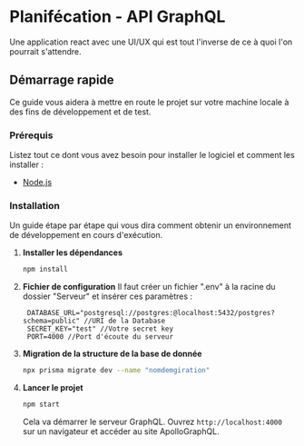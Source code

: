 # Planifécation - API GraphQL

Une application react avec une UI/UX qui est tout l'inverse de ce à quoi l'on pourrait s'attendre.

## Démarrage rapide

Ce guide vous aidera à mettre en route le projet sur votre machine locale à des fins de développement et de test.

### Prérequis

Listez tout ce dont vous avez besoin pour installer le logiciel et comment les installer :

- [Node.js](https://nodejs.org/)

### Installation

Un guide étape par étape qui vous dira comment obtenir un environnement de développement en cours d'exécution.

1. **Installer les dépendances**

   ```bash
   npm install
   ```

2. **Fichier de configuration**
   Il faut créer un fichier ".env" à la racine du dossier "Serveur" et insérer ces paramètres :
   ```
    DATABASE_URL="postgresql://postgres:@localhost:5432/postgres?schema=public" //URI de la Database
    SECRET_KEY="test" //Votre secret key
    PORT=4000 //Port d'écoute du serveur
   ```

3. **Migration de la structure de la base de donnée**
    ```bash
   npx prisma migrate dev --name "nomdemgiration"
   ```
   
4. **Lancer le projet**

   ```bash
   npm start
   ```

   Cela va démarrer le serveur GraphQL. Ouvrez `http://localhost:4000` sur un navigateur et accéder au site ApolloGraphQL.
